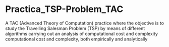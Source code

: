 # Practica_TSP-Problem_TAC
A TAC (Advanced Theory of Computation) practice where the objective is to study the Travelling Salesman Problem (TSP) by means of different algorithms carrying out an analysis of computational cost and complexity computational cost and complexity, both empirically and analytically
